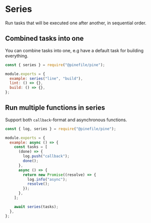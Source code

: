 # Series

Run tasks that will be executed one after another, in sequential order.

## Combined tasks into one

You can combine tasks into one, e.g have a default task for building everything.

```js
const { series } = require("@pinefile/pine");

module.exports = {
  example: series("line", "build"),
  lint: () => {},
  build: () => {},
};
```

## Run multiple functions in series

Support both `callback`-format and asynchronous functions.

```js
const { log, series } = require("@pinefile/pine");

module.exports = {
  example: async () => {
    const tasks = [
      (done) => {
        log.push("callback");
        done();
      },
      async () => {
        return new Promise((resolve) => {
          log.info("async");
          resolve();
        });
      },
    ];

    await series(tasks);
  },
};
```
